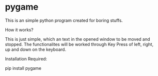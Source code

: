 # pygame

This is an simple python program created for boring stuffs. 

How it works?

This is just simple, which an text in the opened window to be moved and stopped. The functionalites will be worked through Key Press of left, right, up and down on the keyboard.

Installation Required:

  pip install pygame
 
